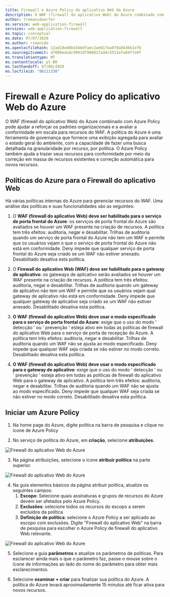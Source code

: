 ```yaml
---
title: Firewall e Azure Policy do aplicativo Web do Azure
description: O WAF (firewall do aplicativo Web) do Azure combinado com Azure Policy pode ajudar a reforçar os padrões organizacionais e a avaliar a conformidade em escala para recursos do WAF
author: tremansdoerfer
ms.service: web-application-firewall
services: web-application-firewall
ms.topic: conceptual
ms.date: 07/07/2020
ms.author: rimansdo
ms.openlocfilehash: 12ad18edbb434bdfaec2ae817ea079a843661ef6
ms.sourcegitcommit: d7008edadc9993df960817ad4c5521efa69ffa9f
ms.translationtype: MT
ms.contentlocale: pt-BR
ms.lasthandoff: 07/08/2020
ms.locfileid: "86111330"
---
```

# <a name="azure-web-application-firewall-and-azure-policy"></a>Firewall e Azure Policy do aplicativo Web do Azure

O WAF (firewall do aplicativo Web) do Azure combinado com Azure Policy pode ajudar a reforçar os padrões organizacionais e a avaliar a conformidade em escala para recursos do WAF. A política do Azure é uma ferramenta de governança que fornece uma exibição agregada para avaliar o estado geral do ambiente, com a capacidade de fazer uma busca detalhada na granularidade por recurso, por política. O Azure Policy também ajuda a trazer seus recursos para conformidade por meio da correção em massa de recursos existentes e correção automática para novos recursos.

## <a name="azure-policies-for-web-application-firewall"></a>Políticas do Azure para o Firewall do aplicativo Web

Há várias políticas internas do Azure para gerenciar recursos do WAF. Uma análise das políticas e suas funcionalidades são as seguintes:

1. O **WAF (firewall do aplicativo Web) deve ser habilitado para o serviço de porta frontal do Azure**: os serviços de porta frontal do Azure são avaliados se houver um WAF presente na criação de recursos. A política tem três efeitos: auditoria, negar e desabilitar. Trilhas de auditoria quando um serviço de porta frontal do Azure não tem um WAF e permite que os usuários vejam o que o serviço de porta frontal do Azure não está em conformidade. Deny impede que qualquer serviço de porta frontal do Azure seja criado se um WAF não estiver anexado. Desabilitado desativa esta política.

2. O **Firewall do aplicativo Web (WAF) deve ser habilitado para o gateway de aplicativo**: os gateways de aplicativo serão avaliados se houver um WAF presente na criação de recursos. A política tem três efeitos: auditoria, negar e desabilitar. Trilhas de auditoria quando um gateway de aplicativo não tem um WAF e permite que os usuários vejam qual gateway de aplicativo não está em conformidade. Deny impede que qualquer gateway de aplicativo seja criado se um WAF não estiver anexado. Desabilitado desativa esta política.

3. **O WAF (firewall do aplicativo Web) deve usar o modo especificado para o serviço de porta frontal do Azure**: exige que o uso do modo ' detecção ' ou ' prevenção ' esteja ativo em todas as políticas de firewall do aplicativo Web para o serviço de porta de recepção do Azure. A política tem três efeitos: auditoria, negar e desabilitar. Trilhas de auditoria quando um WAF não se ajusta ao modo especificado. Deny impede que qualquer WAF seja criada se não estiver no modo correto. Desabilitado desativa esta política.

4. **O WAF (firewall do aplicativo Web) deve usar o modo especificado para o gateway de aplicativo**: exige que o uso do modo ' detecção ' ou ' prevenção ' esteja ativo em todas as políticas de firewall do aplicativo Web para o gateway de aplicativo. A política tem três efeitos: auditoria, negar e desabilitar. Trilhas de auditoria quando um WAF não se ajusta ao modo especificado. Deny impede que qualquer WAF seja criada se não estiver no modo correto. Desabilitado desativa esta política.


## <a name="launch-an-azure-policy"></a>Iniciar um Azure Policy


1.  Na home page do Azure, digite política na barra de pesquisa e clique no ícone de Azure Policy

2.  No serviço de política do Azure, em **criação**, selecione **atribuições**.

![Firewall do aplicativo Web do Azure](../media/waf-azure-policy/policy-home.png)

3.  Na página atribuições, selecione o ícone **atribuir política** na parte superior.

![Firewall do aplicativo Web do Azure](../media/waf-azure-policy/assign-policy.png)

4.  Na guia elementos básicos da página atribuir política, atualize os seguintes campos:
    1.  **Escopo**: Selecione quais assinaturas e grupos de recursos do Azure devem ser afetados pelo Azure Policy.
    2.  **Exclusões**: selecione todos os recursos do escopo a serem excluídos da política 
    3.  **Definição de política**: selecione o Azure Policy a ser aplicado ao escopo com exclusões. Digite "Firewall do aplicativo Web" na barra de pesquisa para escolher o Azure Policy de firewall do aplicativo Web relevante.

![Firewall do aplicativo Web do Azure](../media/waf-azure-policy/policy-listing.png)


5.  Selecione a guia **parâmetros** e atualize os parâmetros de políticas. Para esclarecer ainda mais o que o parâmetro faz, passe o mouse sobre o ícone de informações ao lado do nome do parâmetro para obter mais esclarecimentos.

6.  Selecione **examinar + criar** para finalizar sua política do Azure. A política do Azure levará aproximadamente 15 minutos até ficar ativa para novos recursos.
